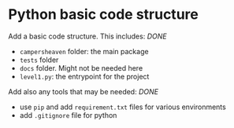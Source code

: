 # Python basic code structure

Add a basic code structure. This includes: *DONE*

- `campersheaven` folder: the main package
- `tests` folder
- `docs` folder. Might not be needed here
- `level1.py`: the entrypoint for the project

Add also any tools that may be needed: *DONE*

- use `pip` and add `requirement.txt` files for various environments
- add `.gitignore` file for python
